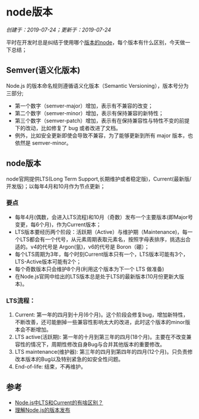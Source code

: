 # node版本

*创建于：2019-07-24；更新于：2019-07-24*

平时在开发时总是纠结于使用哪个[版本的node](https://nodejs.org/zh-cn/download/releases/)，每个版本有什么区别，今天做一下总结；

## Semver(语义化版本)

Node.js 的版本命名规则遵循语义化版本（Semantic Versioning），版本号分为三部分;

- 第一个数字（semver-major）增加，表示有不兼容的改变；
- 第二个数字（semver-minor）增加，表示有保持兼容的新特性；
- 第三个数字（semver-patch）增加，表示有在保持兼容性与特性不变的前提下的改动，比如修复了 bug 或者改进了文档。
- 例外，比如安全更新即使会导致不兼容，为了能够更新到所有 major 版本，也依然是 semver-minor。

## node版本

node官网提供LTS(Long Term Support,长期维护或者稳定版)，Current(最新版/开发版)；以每年4月和10月作为节点更新；

### 要点

- 每年4月(偶数，会进入LTS流程)和10月（奇数）发布一个主要版本(即Major号变更，每6个月)，作为Current版本；
- LTS版本要经历两个阶段：活跃期（Active）与维护期（Maintenance)，每一个LTS都会有一个代号，从元素周期表取元素名，按照字母表排序，挑选出合适的。v4的代号是 Argon(氩)，v6的代号是 Boron（硼）；
- 每个LTS周期为3年，每个时刻Current版本只有一个，LTS版本可能有3个，LTS-Active版本可能有2个；
- 每个奇数版本只会维护8个月(利用这个版本为下一个 LTS 做准备)
- 在Node.js官网中给出的LTS版本总是处于LTS的最新版本(10月份更新大版本)。

### LTS流程：

1. Current: 第一年的四月到十月(6个月)。这个阶段会修复bug，增加新特性，不断改善，还可能删掉一些兼容性影响太大的改进，此时这个版本的minor版本会不断增加。
1. LTS active(活跃期): 第一年的十月到第三年的四月(18个月)。主要在不改变兼容性的情况下，周期性修改自身Bug与合并其他版本的重要修改。
1. LTS maintenance(维护器): 第三年的四月到第四年的四月(12个月)。只负责修改本版本的Bug以及特别紧急的如安全性问题。
1. End-of-life: 结束，不再维护。

## 参考

- [Node.js中LTS和Current的有啥区别？](https://www.jianshu.com/p/014a14713dce)
- [理解Node.js的版本发布](https://baijiahao.baidu.com/s?id=1626332802026818591&wfr=spider&for=pc)